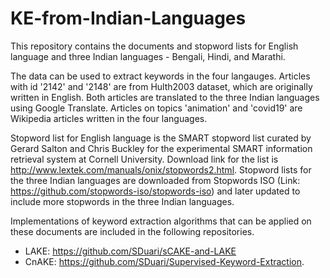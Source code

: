 # KE-from-Indian-Languages
This repository contains the documents and stopword lists for English language and three Indian languages - Bengali, Hindi, and Marathi.

The data can be used to extract keywords in the four langauges. Articles with id '2142' and '2148' are from Hulth2003 dataset, which are originally written in English. Both articles are translated to the three Indian languages using Google Translate. Articles on topics 'animation' and 'covid19' are Wikipedia articles written in the four languages.

Stopword list for English language is the SMART stopword list curated by Gerard Salton and Chris Buckley for the experimental SMART information retrieval system at Cornell University. Download link for the list is http://www.lextek.com/manuals/onix/stopwords2.html. Stopword lists for the three Indian languages are downloaded from Stopwords ISO (Link: https://github.com/stopwords-iso/stopwords-iso) and later updated to include more stopwords in the three Indian languages.

Implementations of keyword extraction algorithms that can be applied on these documents are included in the following repositories.
* LAKE: https://github.com/SDuari/sCAKE-and-LAKE 
* CnAKE: https://github.com/SDuari/Supervised-Keyword-Extraction.
